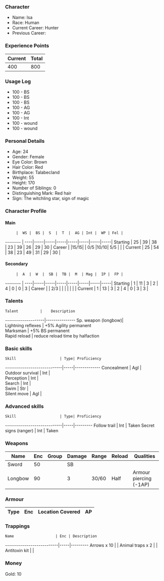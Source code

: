 ### Character
- Name: Isa
- Race: Human
- Current Career: Hunter
- Previous Career:

### Experience Points
Current | Total
--------|------
 400    | 800
    
### Usage Log
- 100 - BS
- 100 - BS
- 100 - BS
- 100 - AG
- 100 - AG
- 100 - Int
- 100 - wound
- 100 - wound


### Personal Details
- Age: 24
- Gender: Female
- Eye Color: Brown
- Hair Color: Red
- Birthplace: Talabecland
- Weight:  55
- Height:  170
- Number of Siblings: 0
- Distinguishing Mark: Red hair
- Sign: The witchling star, sign of magic

### Character Profile

#### Main
         |  WS |  BS |  S  |  T  |  AG | Int |  WP | Fel |
-------- | ----|-----|-----|-----|-----|-----|-----|-----|
Starting |  25 |  39 |  38 |  23 |  39 |  26 |  29 |  30 |
Career   |     |15/15|     | 0/5 |10/10| 5/5 |     |     |
Current  |  25 |  54 |  38 |  23 |  49 |  31 |  29 |  30 |

#### Secondary
         |  A  |  W  |  SB |  TB |  M  | Mag |  IP |  FP |
-------- | ----|-----|-----|-----|-----|-----|-----|-----|
Starting |  1  |  11 |  3  |  2  |  4  |  0  |  0  |  3  |
Career   |     | 2/3 |     |     |     |     |     |     |
Current  |  1  |  13 |  3  |  2  |  4  |  0  |  3  |  3  |
  
### Talents
    Talent          |    Description
--------------------|---------------
Sp. weapon (longbow)|                          
Lightning reflexes  | +5% Agility permanent    
Marksman            | +5% BS permanent         
Rapid reload        | reduce reload time by halfaction   

### Basic skills
    Skill                    | Type| Proficiency
-----------------------------|-----|-------------
Concealment                  | Agl | 					
Outdoor survival             | Int | 					
Perception                   | Int | 					
Search                       | Int | 					
Swim                         | Str | 					
Silent move                  | Agl | 					

### Advanced skills
    Skill                    | Type| Proficiency
-----------------------------|-----|---------
Follow trail                 | Int | Taken
Secret signs (ranger)        | Int | Taken


### Weapons
   Name  | Enc | Group | Damage | Range | Reload | Qualities
-------- |-----|-------|--------|-------|--------|---------------------------------
   Sword |  50 |       |   SB   |       |        |
 Longbow |  90 |       |   3    | 30/60 | Half   | Armour piercing (-1AP)
 
### Armour
   Type   | Enc | Location Covered | AP |
----------|-----|------------------|----|

### Trappings
    Name                   | Enc | Description
---------------------------|-----|---------
Arrows x 10                |     | 
Animal traps x 2           |     | 
Antitoxin kit              |     | 

### Money
Gold: 10
